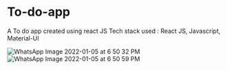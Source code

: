 # To-do-app
A To do app created using react JS
Tech stack used : React JS, Javascript, Material-UI

![WhatsApp Image 2022-01-05 at 6 50 32 PM](https://user-images.githubusercontent.com/56825541/148224539-c3f75f92-e938-44a3-a1bd-02b2416d37d1.jpeg)
![WhatsApp Image 2022-01-05 at 6 50 59 PM](https://user-images.githubusercontent.com/56825541/148224527-515bfd18-7842-45f2-85eb-3dbdfa70d6eb.jpeg)

